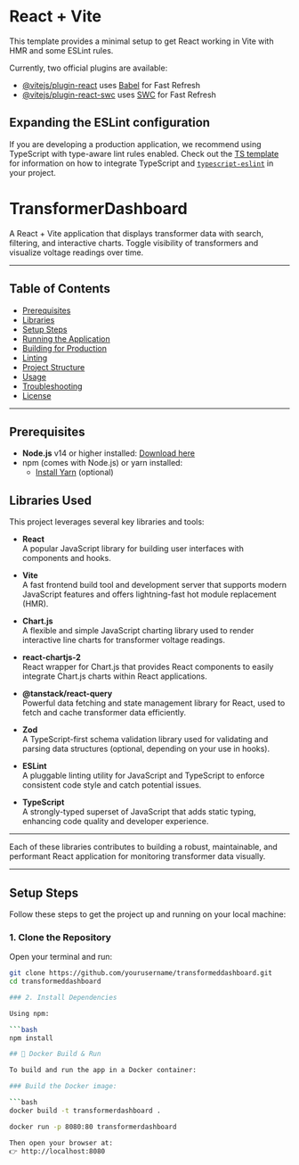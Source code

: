 # React + Vite

This template provides a minimal setup to get React working in Vite with HMR and some ESLint rules.

Currently, two official plugins are available:

- [@vitejs/plugin-react](https://github.com/vitejs/vite-plugin-react/blob/main/packages/plugin-react) uses [Babel](https://babeljs.io/) for Fast Refresh
- [@vitejs/plugin-react-swc](https://github.com/vitejs/vite-plugin-react/blob/main/packages/plugin-react-swc) uses [SWC](https://swc.rs/) for Fast Refresh

## Expanding the ESLint configuration

If you are developing a production application, we recommend using TypeScript with type-aware lint rules enabled. Check out the [TS template](https://github.com/vitejs/vite/tree/main/packages/create-vite/template-react-ts) for information on how to integrate TypeScript and [`typescript-eslint`](https://typescript-eslint.io) in your project.

# TransformerDashboard

A React + Vite application that displays transformer data with search, filtering, and interactive charts. Toggle visibility of transformers and visualize voltage readings over time.

---

## Table of Contents

- [Prerequisites](#prerequisites)  
- [Libraries](#libraries-used)  
- [Setup Steps](#setup-steps)  
- [Running the Application](#running-the-application)  
- [Building for Production](#building-for-production)  
- [Linting](#linting)  
- [Project Structure](#project-structure)  
- [Usage](#usage)  
- [Troubleshooting](#troubleshooting)  
- [License](#license)  

---

## Prerequisites

- **Node.js** v14 or higher installed: [Download here](https://nodejs.org/)  
- npm (comes with Node.js) or yarn installed:  
  - [Install Yarn](https://yarnpkg.com/getting-started/install) (optional)

## Libraries Used

This project leverages several key libraries and tools:

- **React**  
  A popular JavaScript library for building user interfaces with components and hooks.

- **Vite**  
  A fast frontend build tool and development server that supports modern JavaScript features and offers lightning-fast hot module replacement (HMR).

- **Chart.js**  
  A flexible and simple JavaScript charting library used to render interactive line charts for transformer voltage readings.

- **react-chartjs-2**  
  React wrapper for Chart.js that provides React components to easily integrate Chart.js charts within React applications.

- **@tanstack/react-query**  
  Powerful data fetching and state management library for React, used to fetch and cache transformer data efficiently.

- **Zod**  
  A TypeScript-first schema validation library used for validating and parsing data structures (optional, depending on your use in hooks).

- **ESLint**  
  A pluggable linting utility for JavaScript and TypeScript to enforce consistent code style and catch potential issues.

- **TypeScript**  
  A strongly-typed superset of JavaScript that adds static typing, enhancing code quality and developer experience.

---

Each of these libraries contributes to building a robust, maintainable, and performant React application for monitoring transformer data visually.


---

## Setup Steps

Follow these steps to get the project up and running on your local machine:

### 1. Clone the Repository

Open your terminal and run:

```bash
git clone https://github.com/yourusername/transformeddashboard.git
cd transformeddashboard

### 2. Install Dependencies

Using npm:

```bash
npm install

## 🐳 Docker Build & Run

To build and run the app in a Docker container:

### Build the Docker image:

```bash
docker build -t transformerdashboard .

docker run -p 8080:80 transformerdashboard

Then open your browser at:
👉 http://localhost:8080


